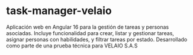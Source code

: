 # task-manager-velaio
Aplicación web en Angular 16 para la gestión de tareas y personas asociadas. Incluye funcionalidad para crear, listar y gestionar tareas, asignar personas con habilidades, y filtrar tareas por estado. Desarrollado como parte de una prueba técnica para VELAIO S.A.S
